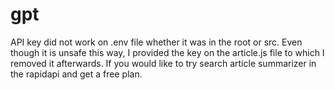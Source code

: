 # gpt

API key did not work on .env file whether it was in the root or src. 
Even though it is unsafe this way, I provided the key on the article.js file to which I removed it afterwards.
If you would like to try search article summarizer in the rapidapi and get a free plan.
